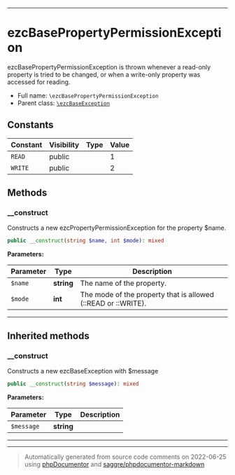 ***

# ezcBasePropertyPermissionException

ezcBasePropertyPermissionException is thrown whenever a read-only property
is tried to be changed, or when a write-only property was accessed for reading.



* Full name: `\ezcBasePropertyPermissionException`
* Parent class: [`\ezcBaseException`](./ezcBaseException.md)


## Constants

| Constant | Visibility | Type | Value |
|:---------|:-----------|:-----|:------|
|`READ`|public| |1|
|`WRITE`|public| |2|


## Methods


### __construct

Constructs a new ezcPropertyPermissionException for the property $name.

```php
public __construct(string $name, int $mode): mixed
```








**Parameters:**

| Parameter | Type | Description |
|-----------|------|-------------|
| `$name` | **string** | The name of the property. |
| `$mode` | **int** | The mode of the property that is allowed (::READ or ::WRITE). |




***


## Inherited methods


### __construct

Constructs a new ezcBaseException with $message

```php
public __construct(string $message): mixed
```








**Parameters:**

| Parameter | Type | Description |
|-----------|------|-------------|
| `$message` | **string** |  |




***


***
> Automatically generated from source code comments on 2022-06-25 using [phpDocumentor](http://www.phpdoc.org/) and [saggre/phpdocumentor-markdown](https://github.com/Saggre/phpDocumentor-markdown)
